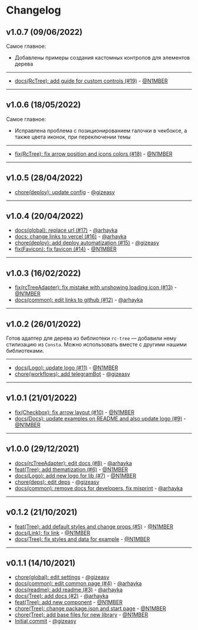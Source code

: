 # Changelog

## v1.0.7 (09/06/2022)
Самое главное:
* Добавлены примеры создания кастомных контролов для элементов дерева

---

- [docs(RcTree): add guide for custom controls (#19)](https://github.com/consta-design-system/rc-tree-adapter/commit/1874933b154710f49024a5558c755717a3a6f54e) - [@N1MBER](https://github.com/N1MBER)

--------------------

## v1.0.6 (18/05/2022)
Самое главное:
- Исправлена проблема с позиционированием галочки в чекбоксе, а также цвета иконок, при переключении темы

---

- [fix(RcTree): fix arrow position and icons colors (#18)](https://github.com/consta-design-system/rc-tree-adapter/commit/6c94abe2276da9f6b659e2259d47b9e3baad3697) - [@N1MBER](https://github.com/N1MBER)

--------------------

## v1.0.5 (28/04/2022)
- [chore(deploy): update config](https://github.com/consta-design-system/rc-tree-adapter/commit/16a71a6cd8e1fb0044dd7ccba0aa571f98dba4ca) - [@gizeasy](https://github.com/gizeasy)

--------------------

## v1.0.4 (20/04/2022)
- [docs(global): replace url (#17)](https://github.com/consta-design-system/rc-tree-adapter/commit/9d7687d2d405de0f6442256400c35b351016c921) - [@arhayka](https://github.com/arhayka)
- [docs: change links to vercel (#16)](https://github.com/consta-design-system/rc-tree-adapter/commit/297b04b2ab1add45c8404b08401a016bd68058c1) - [@arhayka](https://github.com/arhayka)
- [chore(deploy): add deploy automatization (#15)](https://github.com/consta-design-system/rc-tree-adapter/commit/8e65a2e628b9b0fc20a2ae08c63349a020039d19) - [@gizeasy](https://github.com/gizeasy)
- [fix(Favicon): fix favicon (#14)](https://github.com/consta-design-system/rc-tree-adapter/commit/c7d36d857765d2ce3b3fbe123c24e0b3963937ee) - [@N1MBER](https://github.com/N1MBER)

--------------------

## v1.0.3 (16/02/2022)
- [fix(rcTreeAdapter): fix mistake with unshowing loading icon (#13)](https://github.com/consta-design-system/rc-tree-adapter/commit/77f37156e1005e8bbe1e1422aaa1c412df84e2f4) - [@N1MBER](https://github.com/N1MBER)
- [docs(common): edit links to github (#12)](https://github.com/consta-design-system/rc-tree-adapter/commit/33ff21f4232e22b569fd04a8c5a7591591e7868e) - [@arhayka](https://github.com/arhayka)

--------------------

## v1.0.2 (26/01/2022)
Готов адаптер для дерева из библиотеки `rc-tree` — добавили нему стилизацию из `Consta`. Можно использовать вместе с другими нашими библиотеками.

---

- [docs(Logo): update logo (#11)](https://github.com/consta-design-system/rc-tree-adapter/commit/1d418d9540cdbc697260c50a6ad6e97f65fb32d5) - [@N1MBER](https://github.com/N1MBER)
- [chore(workflows): add telegramBot](https://github.com/consta-design-system/rc-tree-adapter/commit/6585e1a5fafd8e0fc65ceb992acaadfa0f596f00) - [@gizeasy](https://github.com/gizeasy)

--------------------

## v1.0.1 (21/01/2022)
- [fix(Checkbox): fix arrow layout (#10)](https://github.com/consta-design-system/rc-tree-adapter/commit/94e452fd22c6ddb6360f64a2c77e04ebb57fcf73) - [@N1MBER](https://github.com/N1MBER)
- [docs(Docs): update examples on README and also update logo (#9)](https://github.com/consta-design-system/rc-tree-adapter/commit/239c15f14af4ebdb9229c545396bf8297472c711) - [@N1MBER](https://github.com/N1MBER)

--------------------

## v1.0.0 (29/12/2021)
- [docs(rcTreeAdapter): edit docs (#8)](https://github.com/gazprom-neft/rc-tree-adapter/commit/1cf4521188e745cc043e9d2034e2bbac9bd342da) - [@arhayka](https://github.com/arhayka)
- [feat(Tree): add thematization (#6)](https://github.com/gazprom-neft/rc-tree-adapter/commit/738d2d264616c7fea5f466fcf55393387b819914) - [@N1MBER](https://github.com/N1MBER)
- [docs(Logo): add new logo for lib (#7)](https://github.com/gazprom-neft/rc-tree-adapter/commit/c8c3e7833b4f336943c70dbd1382f9bcb41d10c4) - [@N1MBER](https://github.com/N1MBER)
- [chore(deps): edit deps](https://github.com/gazprom-neft/rc-tree-adapter/commit/419072a71ed1747a5a484efaa849be6c491314e6) - [@gizeasy](https://github.com/gizeasy)
- [docs(common): remove docs for developers, fix misprint](https://github.com/gazprom-neft/rc-tree-adapter/commit/d7d3bc9e97a6395edcdf1f5e40aa565cac5c126e) - [@arhayka](https://github.com/arhayka)

--------------------

## v0.1.2 (21/10/2021)
- [feat(Tree): add default styles and change props (#5)](https://github.com/gazprom-neft/tree/commit/23c915e754e00f0afab809a806c4a018dbdeb046) - [@N1MBER](https://github.com/N1MBER)
- [docs(Link): fix link](https://github.com/gazprom-neft/tree/commit/b4dfd82787293b45ef2446f6940d48cacb1bd851) - [@N1MBER](https://github.com/N1MBER)
- [docs(Tree): fix styles and data for example](https://github.com/gazprom-neft/tree/commit/c6d10a41e00fb7a43482dfa20d3d23e5e4f1150e) - [@N1MBER](https://github.com/N1MBER)

--------------------

## v0.1.1 (14/10/2021)
- [chore(global): edit settings](https://github.com/gazprom-neft/tree/commit/81f99436aef1c095b3b2c13f53fb7d59837cec88) - [@gizeasy](https://github.com/gizeasy)
- [docs(common): edit common page (#4)](https://github.com/gazprom-neft/tree/commit/4b083116fdfb6a974241f05d8e5f706c75dd12e3) - [@arhayka](https://github.com/arhayka)
- [docs(readme): add readme (#3)](https://github.com/gazprom-neft/tree/commit/de8c56950b63781a797aa536dfbf0bdd50477d25) - [@arhayka](https://github.com/arhayka)
- [docs(Tree): add docs (#2)](https://github.com/gazprom-neft/tree/commit/59c98539b2a33c8f38fce7db089187844c4fd3c4) - [@arhayka](https://github.com/arhayka)
- [feat(Tree): add new component](https://github.com/gazprom-neft/tree/commit/1ce726e56c8b765ac464d6fc3b12b87eccc39a34) - [@N1MBER](https://github.com/N1MBER)
- [chore(Tree): change package.json and start page](https://github.com/gazprom-neft/tree/commit/00644d1996cbc992a60b8092b965ad0faa535a28) - [@N1MBER](https://github.com/N1MBER)
- [chore(Tree): add base files for new library](https://github.com/gazprom-neft/tree/commit/1d4e5d4fd88b184621bda94450f929e1e9c77089) - [@N1MBER](https://github.com/N1MBER)
- [Initial commit](https://github.com/gazprom-neft/tree/commit/9c8a08668b694640475eb669e950d6530f7b0fac) - [@gizeasy](https://github.com/gizeasy)
